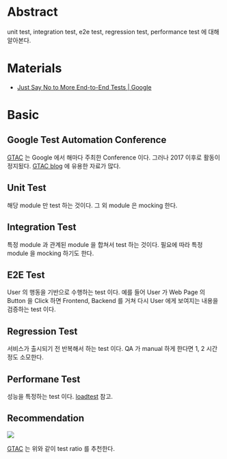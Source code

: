 # Abstract

unit test, integration test, e2e test, regression test, performance test
에 대해 알아본다.

# Materials

* [Just Say No to More End-to-End Tests | Google](https://testing.googleblog.com/2015/04/just-say-no-to-more-end-to-end-tests.html)

# Basic

## Google Test Automation Conference

[GTAC](https://developers.google.com/google-test-automation-conference) 는 Google 에서 해마다 주최한 Conference 이다. 그러나 2017 이후로 활동이 정지됬다. [GTAC blog](https://testing.googleblog.com) 에 유용한 자료가 많다.

## Unit Test

해당 module 만 test 하는 것이다. 그 외 module 은 mocking 한다.

## Integration Test

특정 module 과 관계된 module 을 합쳐서 test 하는 것이다. 필요에 따라 특정 module 을 mocking 하기도 한다.

## E2E Test

User 의 행동을 기반으로 수행하는 test 이다. 예를 들어 User 가 Web Page 의 Button 을 Click 하면 Frontend, Backend 를 거쳐 다시 User 에게 보여지는 내용을 검증하는 test 이다.

## Regression Test

서비스가 출시되기 전 반복해서 하는 test 이다. QA 가 manual 하게 한다면 1, 2 시간 정도 소모한다.

## Performane Test

성능을 특정하는 test 이다. [loadtest](/loadtest/README.md) 참고.

## Recommendation

![](https://2.bp.blogspot.com/-YTzv_O4TnkA/VTgexlumP1I/AAAAAAAAAJ8/57-rnwyvP6g/s1600/image02.png)

[GTAC](https://developers.google.com/google-test-automation-conference) 는 위와 같이 test ratio 를 추천한다.
